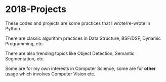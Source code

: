 # 2018-Projects
These codes and projects are some practices that I wrote/re-wrote in Python.

There are classic algorithm practices in Data Structure, BSF/DSF, Dynamic Programming, etc. 

There are also trending topics like Object Detection, Semantic Segmentation, etc. 

Some are for my own interests in Computer Science, some are for **other** usage which involves Computer Vision etc.
